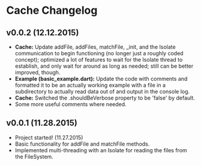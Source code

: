 Cache Changelog
===============

v0.0.2 (12.12.2015)
-------------------
* __Cache:__ Update addFile, addFiles, matchFile, \_init, and the Isolate communication to
  begin functioning (no longer just a roughly coded concept); optimized a lot of features
  to wait for the Isolate thread to establish, and only wait for around as long as needed;
  still can be better improved, though.
* __Example (basic_example.dart):__ Update the code with comments and formatted it to be an
  actually working example with a file in a subdirectory to actually read data out of and
  output in the console log.
* __Cache:__ Switched the .shouldBeVerbose property to be 'false' by default.
* Some more useful comments where needed.

v0.0.1 (11.28.2015)
-------------------
* Project started! (11.27.2015)
* Basic functionality for addFile and matchFile methods.
* Implemented multi-threading with an Isolate for reading the files from the
  FileSystem.